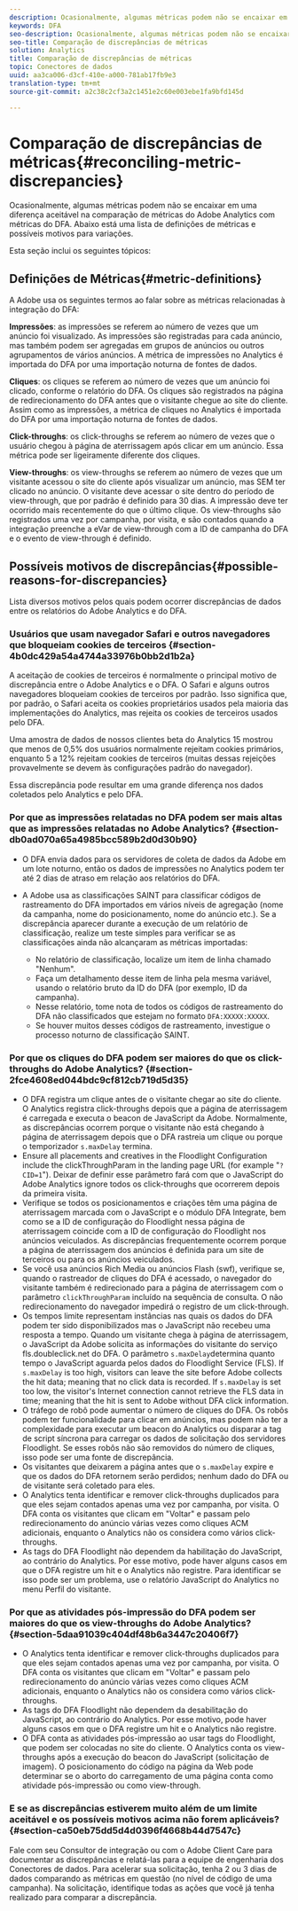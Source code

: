 ```yaml
---
description: Ocasionalmente, algumas métricas podem não se encaixar em uma diferença aceitável na comparação de métricas do Adobe Analytics com métricas do DFA. Abaixo está uma lista de definições de métricas e possíveis motivos para variações.
keywords: DFA
seo-description: Ocasionalmente, algumas métricas podem não se encaixar em uma diferença aceitável na comparação de métricas do Adobe Analytics com métricas do DFA. Abaixo está uma lista de definições de métricas e possíveis motivos para variações.
seo-title: Comparação de discrepâncias de métricas
solution: Analytics
title: Comparação de discrepâncias de métricas
topic: Conectores de dados
uuid: aa3ca006-d3cf-410e-a000-781ab17fb9e3
translation-type: tm+mt
source-git-commit: a2c38c2cf3a2c1451e2c60e003ebe1fa9bfd145d

---
```



# Comparação de discrepâncias de métricas{#reconciling-metric-discrepancies}

Ocasionalmente, algumas métricas podem não se encaixar em uma diferença aceitável na comparação de métricas do Adobe Analytics com métricas do DFA. Abaixo está uma lista de definições de métricas e possíveis motivos para variações.

Esta seção inclui os seguintes tópicos:

## Definições de Métricas{#metric-definitions}

A Adobe usa os seguintes termos ao falar sobre as métricas relacionadas à integração do DFA:

**Impressões**: as impressões se referem ao número de vezes que um anúncio foi visualizado. As impressões são registradas para cada anúncio, mas também podem ser agregadas em grupos de anúncios ou outros agrupamentos de vários anúncios. A métrica de impressões no Analytics é importada do DFA por uma importação noturna de fontes de dados.

**Cliques**: os cliques se referem ao número de vezes que um anúncio foi clicado, conforme o relatório do DFA. Os cliques são registrados na página de redirecionamento do DFA antes que o visitante chegue ao site do cliente. Assim como as impressões, a métrica de cliques no Analytics é importada do DFA por uma importação noturna de fontes de dados.

**Click-throughs**: os click-throughs se referem ao número de vezes que o usuário chegou à página de aterrissagem após clicar em um anúncio. Essa métrica pode ser ligeiramente diferente dos cliques.

**View-throughs**: os view-throughs se referem ao número de vezes que um visitante acessou o site do cliente após visualizar um anúncio, mas SEM ter clicado no anúncio. O visitante deve acessar o site dentro do período de view-through, que por padrão é definido para 30 dias. A impressão deve ter ocorrido mais recentemente do que o último clique. Os view-throughs são registrados uma vez por campanha, por visita, e são contados quando a integração preenche a eVar de view-through com a ID de campanha do DFA e o evento de view-through é definido.

## Possíveis motivos de discrepâncias{#possible-reasons-for-discrepancies}

Lista diversos motivos pelos quais podem ocorrer discrepâncias de dados entre os relatórios do Adobe Analytics e do DFA.

### Usuários que usam navegador Safari e outros navegadores que bloqueiam cookies de terceiros {#section-4b0dc429a54a4744a33976b0bb2d1b2a}

A aceitação de cookies de terceiros é normalmente o principal motivo de discrepância entre o Adobe Analytics e o DFA. O Safari e alguns outros navegadores bloqueiam cookies de terceiros por padrão. Isso significa que, por padrão, o Safari aceita os cookies proprietários usados pela maioria das implementações do Analytics, mas rejeita os cookies de terceiros usados pelo DFA.

Uma amostra de dados de nossos clientes beta do Analytics 15 mostrou que menos de 0,5% dos usuários normalmente rejeitam cookies primários, enquanto 5 a 12% rejeitam cookies de terceiros (muitas dessas rejeições provavelmente se devem às configurações padrão do navegador).

Essa discrepância pode resultar em uma grande diferença nos dados coletados pelo Analytics e pelo DFA.

### Por que as impressões relatadas no DFA podem ser mais altas que as impressões relatadas no Adobe Analytics? {#section-db0ad070a65a4985bcc589b2d0d30b90}

* O DFA envia dados para os servidores de coleta de dados da Adobe em um lote noturno, então os dados de impressões no Analytics podem ter até 2 dias de atraso em relação aos relatórios do DFA.
* A Adobe usa as classificações SAINT para classificar códigos de rastreamento do DFA importados em vários níveis de agregação (nome da campanha, nome do posicionamento, nome do anúncio etc.). Se a discrepância aparecer durante a execução de um relatório de classificação, realize um teste simples para verificar se as classificações ainda não alcançaram as métricas importadas:

   * No relatório de classificação, localize um item de linha chamado "Nenhum".
   * Faça um detalhamento desse item de linha pela mesma variável, usando o relatório bruto da ID do DFA (por exemplo, ID da campanha).
   * Nesse relatório, tome nota de todos os códigos de rastreamento do DFA não classificados que estejam no formato `DFA:XXXXX:XXXXX`.
   * Se houver muitos desses códigos de rastreamento, investigue o processo noturno de classificação SAINT.

### Por que os cliques do DFA podem ser maiores do que os click-throughs do Adobe Analytics? {#section-2fce4608ed044bdc9cf812cb719d5d35}

* O DFA registra um clique antes de o visitante chegar ao site do cliente. O Analytics registra click-throughs depois que a página de aterrissagem é carregada e executa o beacon de JavaScript da Adobe. Normalmente, as discrepâncias ocorrem porque o visitante não está chegando à página de aterrissagem depois que o DFA rastreia um clique ou porque o temporizador `s.maxDelay` termina.
* Ensure all placements and creatives in the Floodlight Configuration include the clickThroughParam in the landing page URL (for example "`?CID=1`"). Deixar de definir esse parâmetro fará com que o JavaScript do Adobe Analytics ignore todos os click-throughs que ocorrerem depois da primeira visita.
* Verifique se todos os posicionamentos e criações têm uma página de aterrissagem marcada com o JavaScript e o módulo DFA Integrate, bem como se a ID de configuração do Floodlight nessa página de aterrissagem coincide com a ID de configuração do Floodlight nos anúncios veiculados. As discrepâncias frequentemente ocorrem porque a página de aterrissagem dos anúncios é definida para um site de terceiros ou para os anúncios veiculados.
* Se você usa anúncios Rich Media ou anúncios Flash (swf), verifique se, quando o rastreador de cliques do DFA é acessado, o navegador do visitante também é redirecionado para a página de aterrissagem com o parâmetro `clickThroughParam` incluído na sequência de consulta. O não redirecionamento do navegador impedirá o registro de um click-through.
* Os tempos limite representam instâncias nas quais os dados do DFA podem ter sido disponibilizados mas o JavaScript não recebeu uma resposta a tempo. Quando um visitante chega à página de aterrissagem, o JavaScript da Adobe solicita as informações do visitante do serviço fls.doubleclick.net do DFA. O parâmetro `s.maxDelay`determina quanto tempo o JavaScript aguarda pelos dados do Floodlight Service (FLS). If `s.maxDelay` is too high, visitors can leave the site before Adobe collects the hit data; meaning that no click data is recorded. If `s.maxDelay` is set too low, the visitor's Internet connection cannot retrieve the FLS data in time; meaning that the hit is sent to Adobe without DFA click information.
* O tráfego de robô pode aumentar o número de cliques do DFA. Os robôs podem ter funcionalidade para clicar em anúncios, mas podem não ter a complexidade para executar um beacon do Analytics ou disparar a tag de script síncrona para carregar os dados de solicitação dos servidores Floodlight. Se esses robôs não são removidos do número de cliques, isso pode ser uma fonte de discrepância.
* Os visitantes que deixarem a página antes que o `s.maxDelay` expire e que os dados do DFA retornem serão perdidos; nenhum dado do DFA ou de visitante será coletado para eles.
* O Analytics tenta identificar e remover click-throughs duplicados para que eles sejam contados apenas uma vez por campanha, por visita. O DFA conta os visitantes que clicam em "Voltar" e passam pelo redirecionamento do anúncio várias vezes como cliques ACM adicionais, enquanto o Analytics não os considera como vários click-throughs.
* As tags do DFA Floodlight não dependem da habilitação do JavaScript, ao contrário do Analytics. Por esse motivo, pode haver alguns casos em que o DFA registre um hit e o Analytics não registre. Para identificar se isso pode ser um problema, use o relatório JavaScript do Analytics no menu Perfil do visitante.

### Por que as atividades pós-impressão do DFA podem ser maiores do que os view-throughs do Adobe Analytics? {#section-5daa91039c404df48b6a3447c20406f7}

* O Analytics tenta identificar e remover click-throughs duplicados para que eles sejam contados apenas uma vez por campanha, por visita. O DFA conta os visitantes que clicam em "Voltar" e passam pelo redirecionamento do anúncio várias vezes como cliques ACM adicionais, enquanto o Analytics não os considera como vários click-throughs.
* As tags do DFA Floodlight não dependem da desabilitação do JavaScript, ao contrário do Analytics. Por esse motivo, pode haver alguns casos em que o DFA registre um hit e o Analytics não registre. 
* O DFA conta as atividades pós-impressão ao usar tags do Floodlight, que podem ser colocadas no site do cliente. O Analytics conta os view-throughs após a execução do beacon do JavaScript (solicitação de imagem). O posicionamento do código na página da Web pode determinar se o aborto do carregamento de uma página conta como atividade pós-impressão ou como view-through.

### E se as discrepâncias estiverem muito além de um limite aceitável e os possíveis motivos acima não forem aplicáveis? {#section-ca50eb75dd5d4d0396f4668b44d7547c}

Fale com seu Consultor de integração ou com o Adobe Client Care para documentar as discrepâncias e relatá-las para a equipe de engenharia dos Conectores de dados. Para acelerar sua solicitação, tenha 2 ou 3 dias de dados comparando as métricas em questão (no nível de código de uma campanha). Na solicitação, identifique todas as ações que você já tenha realizado para comparar a discrepância.
